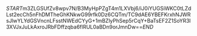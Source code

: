 $START$m3ZLGSUfZv8wpv7N/B3MyHpPZgT4m1LXVbj6/iJ0iYUGSiWKC0tLZdLst2ecCh5nFhDMTheGhKNkwG99rfk0Dz6CQTm/TC9dAE6YBEFKrxhNJWRsJlwYLYdGSVncnLFsstNWEdCYyG+1mBZlyPhSep5rCqY+BaTsEF2Z1SoYR3l3XVJxJuLkAxroJRbFDffzqba6flRUL0aBDn9orJmnDw==$END$